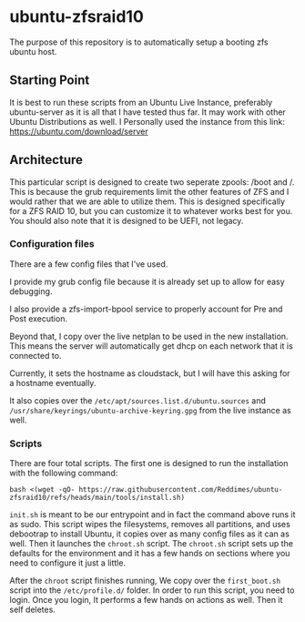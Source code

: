 # ubuntu-zfsraid10
The purpose of this repository is to automatically setup a booting zfs ubuntu host.

## Starting Point
It is best to run these scripts from an Ubuntu Live Instance, preferably ubuntu-server as it is all that I have tested thus far.  It may work with other Ubuntu Distributions as well.
I Personally used the instance from this link: https://ubuntu.com/download/server

## Architecture
This particular script is designed to create two seperate zpools: /boot and /.  This is because the grub requirements limit the other features of ZFS and I would rather that we are able to utilize them.  This is designed specifically for a ZFS RAID 10, but you can customize it to whatever works best for you.  You should also note that it is designed to be UEFI, not legacy.

### Configuration files
There are a few config files that I've used.

I provide my grub config file because it is already set up to allow for easy debugging.

I also provide a zfs-import-bpool service to properly account for Pre and Post execution.

Beyond that, I copy over the live netplan to be used in the new installation.  This means the server will automatically get dhcp on each network that it is connected to.

Currently, it sets the hostname as cloudstack, but I will have this asking for a hostname eventually.

It also copies over the `/etc/apt/sources.list.d/ubuntu.sources` and `/usr/share/keyrings/ubuntu-archive-keyring.gpg` from the live instance as well.

### Scripts
There are four total scripts.
The first one is designed to run the installation with the following command:

`bash <(wget -qO- https://raw.githubusercontent.com/Reddimes/ubuntu-zfsraid10/refs/heads/main/tools/install.sh)`

`init.sh` is meant to be our entrypoint and in fact the command above runs it as sudo.  This script wipes the filesystems, removes all partitions, and uses debootrap to install Ubuntu, it copies over as many config files as it can as well.  Then it launches the `chroot.sh` script.  The `chroot.sh` script sets up the defaults for the environment and it has a few hands on sections where you need to configure it just a little.

After the `chroot` script finishes running, We copy over the `first_boot.sh` script into the `/etc/profile.d/` folder.  In order to run this script, you need to login.  Once you login, It performs a few hands on actions as well.  Then it self deletes.
